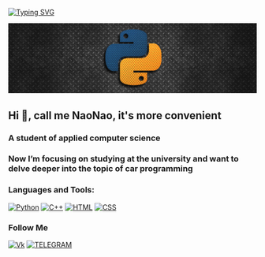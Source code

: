 [![Typing SVG](https://readme-typing-svg.demolab.com?font=Fira+Code&background=stal.webp&weight=500&size=44&pause=1000&color=6D9FFF&center=true&vCenter=true&width=435&lines=naonaogh)](https://git.io/typing-svg)

![Header](https://github.com/naonaogh/naonaogh/blob/main/pic/py.png)

## Hi 👋, call me NaoNao, it's more convenient
### А student of applied computer science
### Now I’m focusing on studying at the university and want to delve deeper into the topic of car programming

### Languages and Tools:
[![Python](https://shields.io/badge/-Python-1D405C?style=for-the-badge&logo=python&logoColor=fff)](https://www.python.org)
[![C++](https://shields.io/badge/-C++-659AD2?style=for-the-badge&logo=C%2b%2b&logoColor=fff)](https://www.w3schools.com/cpp/cpp_intro.asp)
[![HTML](https://shields.io/badge/-HTML-F16529?style=for-the-badge&logo=html5&logoColor=fff)](https://www.w3schools.com/html/)
[![CSS](https://shields.io/badge/-CSS-264DE4?style=for-the-badge&logo=css3&logoColor=fff)](https://www.w3schools.com/css/)

### Follow Me
[![Vk](https://shields.io/badge/-Vkontakte-0077FF?style=for-the-badge&logo=Vk&logoColor=fff)](https://vk.com/naonaogh)
[![TELEGRAM](https://shields.io/badge/-TELEGRAM-28A8E9?style=for-the-badge&logo=TELEGRAM&logoColor=fff)](https://t.me/naonaogh)
